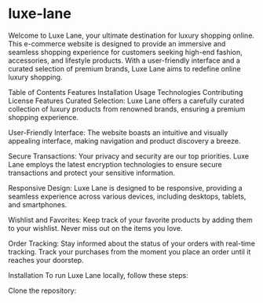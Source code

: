 # luxe-lane
Welcome to Luxe Lane, your ultimate destination for luxury shopping online. This e-commerce website is designed to provide an immersive and seamless shopping experience for customers seeking high-end fashion, accessories, and lifestyle products. With a user-friendly interface and a curated selection of premium brands, Luxe Lane aims to redefine online luxury shopping.

Table of Contents
Features
Installation
Usage
Technologies
Contributing
License
Features
Curated Selection: Luxe Lane offers a carefully curated collection of luxury products from renowned brands, ensuring a premium shopping experience.

User-Friendly Interface: The website boasts an intuitive and visually appealing interface, making navigation and product discovery a breeze.

Secure Transactions: Your privacy and security are our top priorities. Luxe Lane employs the latest encryption technologies to ensure secure transactions and protect your sensitive information.

Responsive Design: Luxe Lane is designed to be responsive, providing a seamless experience across various devices, including desktops, tablets, and smartphones.

Wishlist and Favorites: Keep track of your favorite products by adding them to your wishlist. Never miss out on the items you love.

Order Tracking: Stay informed about the status of your orders with real-time tracking. Track your purchases from the moment you place an order until it reaches your doorstep.

Installation
To run Luxe Lane locally, follow these steps:

Clone the repository:

